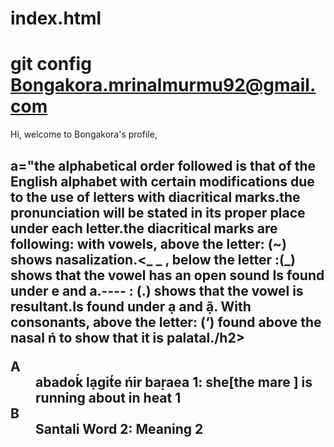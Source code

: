 # index.html
# git config Bongakora.mrinalmurmu92@gmail.com
Hi, welcome to Bongakora's profile,
<section id="dictionary">
    <h2>a="the alphabetical order followed is that of the English alphabet with certain modifications due to the use of letters with diacritical marks.the pronunciation will be stated in its proper place under each letter.the diacritical marks are following: with vowels, above the letter: (~) shows nasalization.<_ _ , below the letter :(_) shows that the vowel has an open sound Is found under e and a.---- : (.) shows that the vowel is resultant.Is found under ạ and ạ̃. With consonants, above the letter: (‘) found above the nasal ń to show that it is palatal./h2>
    <dl>
        <dt>A</dt>
        <dd>
            <strong>abadoḱ lạgit́e ńir baṛaea 1:</strong> she[the  mare ] is running  about in heat 1
        </dd>
        <dt>B</dt>
        <dd>
            <strong>Santali Word 2:</strong> Meaning 2
        </dd>
        <!-- Add more words and meanings as needed -->
    </dl>
</section>
